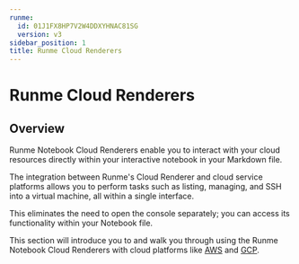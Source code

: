 ```yaml
---
runme:
  id: 01J1FX8HP7V2W4DDXYHNAC81SG
  version: v3
sidebar_position: 1
title: Runme Cloud Renderers
---
```


# Runme Cloud Renderers

## Overview

Runme Notebook Cloud Renderers enable you to interact with your cloud resources directly within your interactive notebook in your Markdown file.

The integration between Runme's Cloud Renderer and cloud service platforms allows you to perform tasks such as listing, managing, and SSH into a virtual machine, all within a single interface.

This eliminates the need to open the console separately; you can access its functionality within your Notebook file.

This section will introduce you to and walk you through using the Runme Notebook Cloud Renderers with cloud platforms like [AWS](../cloud-render/aws.md) and [GCP](../cloud-render/gcp.md).
